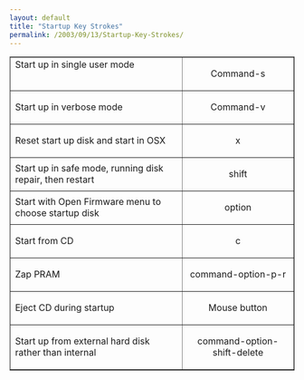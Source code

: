 ```yaml
---
layout: default
title: "Startup Key Strokes"
permalink: /2003/09/13/Startup-Key-Strokes/
---
```


<P>
<TABLE cellSpacing=0 cellPadding=5 width="75%" border=1>

<TR vAlign=top>
<TD>Start up in single user mode</TD>
<TD>
<P align=center>Command-s </P>
<TR>
<TD>Start up in verbose mode</TD>
<TD>
<P align=center>Command-v </P>
<TR>
<TD>Reset start up disk and start in OSX</TD>
<TD>
<P align=center>x </P>
<TR>
<TD>Start up in safe mode, running disk repair, then restart</TD>
<TD>
<P align=center>shift </P>
<TR>
<TD>Start with Open Firmware menu to choose startup disk</TD>
<TD>
<P align=center>option </P>
<TR>
<TD>Start from CD</TD>
<TD>
<P align=center>c </P>
<TR>
<TD>Zap PRAM</TD>
<TD>
<P align=center>command-option-p-r </P>
<TR>
<TD>Eject CD during startup</TD>
<TD>
<P align=center>Mouse button </P>
<TR>
<TD>Start up from external hard disk rather than internal</TD>
<TD>
<P align=center>command-option-shift-delete</P></TD></TR></TABLE></P>
